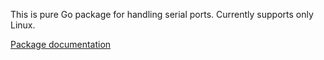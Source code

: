 This is pure Go package for handling serial ports. Currently supports only Linux.

[Package documentation](http://godoc.org/github.com/ziutek/serial)
